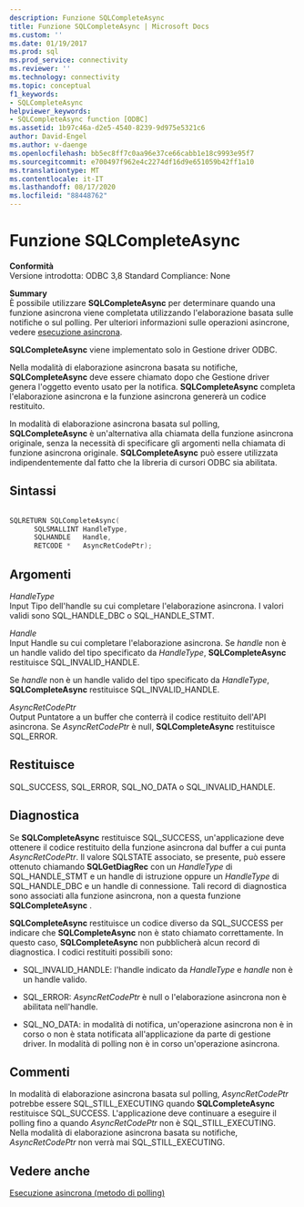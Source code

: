```yaml
---
description: Funzione SQLCompleteAsync
title: Funzione SQLCompleteAsync | Microsoft Docs
ms.custom: ''
ms.date: 01/19/2017
ms.prod: sql
ms.prod_service: connectivity
ms.reviewer: ''
ms.technology: connectivity
ms.topic: conceptual
f1_keywords:
- SQLCompleteAsync
helpviewer_keywords:
- SQLCompleteAsync function [ODBC]
ms.assetid: 1b97c46a-d2e5-4540-8239-9d975e5321c6
author: David-Engel
ms.author: v-daenge
ms.openlocfilehash: bb5ec8ff7c0aa96e37ce66cabb1e18c9993e95f7
ms.sourcegitcommit: e700497f962e4c2274df16d9e651059b42ff1a10
ms.translationtype: MT
ms.contentlocale: it-IT
ms.lasthandoff: 08/17/2020
ms.locfileid: "88448762"
---
```

# <a name="sqlcompleteasync-function"></a>Funzione SQLCompleteAsync
**Conformità**  
 Versione introdotta: ODBC 3,8 Standard Compliance: None  
  
 **Summary**  
 È possibile utilizzare **SQLCompleteAsync** per determinare quando una funzione asincrona viene completata utilizzando l'elaborazione basata sulle notifiche o sul polling. Per ulteriori informazioni sulle operazioni asincrone, vedere [esecuzione asincrona](../../../odbc/reference/develop-app/asynchronous-execution.md).  
  
 **SQLCompleteAsync** viene implementato solo in Gestione driver ODBC.  
  
 Nella modalità di elaborazione asincrona basata su notifiche, **SQLCompleteAsync** deve essere chiamato dopo che Gestione driver genera l'oggetto evento usato per la notifica. **SQLCompleteAsync** completa l'elaborazione asincrona e la funzione asincrona genererà un codice restituito.  
  
 In modalità di elaborazione asincrona basata sul polling, **SQLCompleteAsync** è un'alternativa alla chiamata della funzione asincrona originale, senza la necessità di specificare gli argomenti nella chiamata di funzione asincrona originale. **SQLCompleteAsync** può essere utilizzata indipendentemente dal fatto che la libreria di cursori ODBC sia abilitata.  
  
## <a name="syntax"></a>Sintassi  
  
```cpp  
  
SQLRETURN SQLCompleteAsync(  
      SQLSMALLINT HandleType,  
      SQLHANDLE   Handle,  
      RETCODE *   AsyncRetCodePtr);  
```  
  
## <a name="arguments"></a>Argomenti  
 *HandleType*  
 Input Tipo dell'handle su cui completare l'elaborazione asincrona. I valori validi sono SQL_HANDLE_DBC o SQL_HANDLE_STMT.  
  
 *Handle*  
 Input Handle su cui completare l'elaborazione asincrona. Se *handle* non è un handle valido del tipo specificato da *HandleType*, **SQLCompleteAsync** restituisce SQL_INVALID_HANDLE.  
  
 Se *handle* non è un handle valido del tipo specificato da *HandleType*, **SQLCompleteAsync** restituisce SQL_INVALID_HANDLE.  
  
 *AsyncRetCodePtr*  
 Output Puntatore a un buffer che conterrà il codice restituito dell'API asincrona. Se *AsyncRetCodePtr* è null, **SQLCompleteAsync** restituisce SQL_ERROR.  
  
## <a name="returns"></a>Restituisce  
 SQL_SUCCESS, SQL_ERROR, SQL_NO_DATA o SQL_INVALID_HANDLE.  
  
## <a name="diagnostics"></a>Diagnostica  
 Se **SQLCompleteAsync** restituisce SQL_SUCCESS, un'applicazione deve ottenere il codice restituito della funzione asincrona dal buffer a cui punta *AsyncRetCodePtr*. Il valore SQLSTATE associato, se presente, può essere ottenuto chiamando **SQLGetDiagRec** con un *HandleType* di SQL_HANDLE_STMT e un handle di istruzione oppure un *HandleType* di SQL_HANDLE_DBC e un handle di connessione. Tali record di diagnostica sono associati alla funzione asincrona, non a questa funzione **SQLCompleteAsync** .  
  
 **SQLCompleteAsync** restituisce un codice diverso da SQL_SUCCESS per indicare che **SQLCompleteAsync** non è stato chiamato correttamente. In questo caso, **SQLCompleteAsync** non pubblicherà alcun record di diagnostica. I codici restituiti possibili sono:  
  
-   SQL_INVALID_HANDLE: l'handle indicato da *HandleType* e *handle* non è un handle valido.  
  
-   SQL_ERROR: *AsyncRetCodePtr* è null o l'elaborazione asincrona non è abilitata nell'handle.  
  
-   SQL_NO_DATA: in modalità di notifica, un'operazione asincrona non è in corso o non è stata notificata all'applicazione da parte di gestione driver. In modalità di polling non è in corso un'operazione asincrona.  
  
## <a name="comments"></a>Commenti  
 In modalità di elaborazione asincrona basata sul polling, *AsyncRetCodePtr* potrebbe essere SQL_STILL_EXECUTING quando **SQLCompleteAsync** restituisce SQL_SUCCESS. L'applicazione deve continuare a eseguire il polling fino a quando *AsyncRetCodePtr* non è SQL_STILL_EXECUTING. Nella modalità di elaborazione asincrona basata su notifiche, *AsyncRetCodePtr* non verrà mai SQL_STILL_EXECUTING.  
  
## <a name="see-also"></a>Vedere anche  
 [Esecuzione asincrona (metodo di polling)](../../../odbc/reference/develop-app/asynchronous-execution-polling-method.md)
